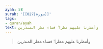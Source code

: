```yaml
---
ayah: 58
surah: '[[027|سورة]]'
tags:
- quran/ayah
text: وأمطرنا عليهم مطرا ۖ فساء مطر المنذرين
---
```

> وأمطرنا عليهم مطرا ۖ فساء مطر المنذرين
